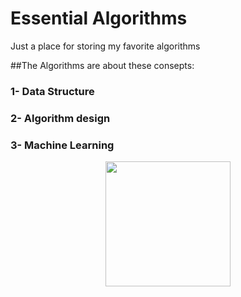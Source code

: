 # Essential Algorithms
Just a place for storing my favorite algorithms

##The Algorithms are about these consepts:
### 1- Data Structure
### 2- Algorithm design
### 3- Machine Learning 
<div style="display:flex; justify-content:center; width:100%;">
<img style=" width:200px; hight:200px" src="https://cdn-icons-png.flaticon.com/512/2172/2172824.png">
  
</div>
